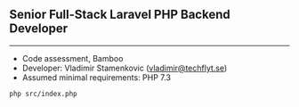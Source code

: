 Senior Full-Stack Laravel PHP Backend Developer
---
---

- Code assessment, Bamboo
- Developer: Vladimir Stamenkovic (vladimir@techflyt.se)
- Assumed minimal requirements: PHP 7.3

``php src/index.php``
